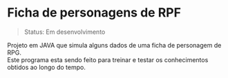 
<h1>Ficha de personagens de RPF</h1>

> Status: Em desenvolvimento

Projeto em JAVA que simula alguns dados de uma ficha de personagem de RPG.<br> 
Este programa esta sendo feito para treinar e testar os conhecimentos obtidos ao longo do tempo.
